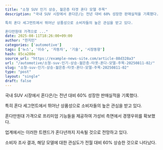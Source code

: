```yaml
---
title: "소형 SUV 인기 상승, 젊은층 타겟 혼다 모델 주목"
description: "국내 SUV 시장에서 혼다은/는 전년 대비 60% 성장한 판매실적을 기록했다.

특히 혼다 세그먼트에서 뛰어난 상품성으로 소비자들의 높은 관심을 받고 있다.

혼다만원대 가격으로 ..."
date: 2025-08-11T18:26:00+09:00
author: "한지민"
categories: ['automotive']
tags: ['뉴스', '이슈', '자동차', '기술', '시장동향']
hash: 85ca280e
source_url: "https://example-news-site.com/article-88d328a3"
url: "/automotive/소형-suv-인기-상승-젊은층-타겟-혼다-모델-주목-20250811-02/"
slug: "소형-suv-인기-상승-젊은층-타겟-혼다-모델-주목-20250811-02"
type: "post"
layout: "single"
draft: false
---
```


국내 SUV 시장에서 혼다은/는 전년 대비 60% 성장한 판매실적을 기록했다.

특히 혼다 세그먼트에서 뛰어난 상품성으로 소비자들의 높은 관심을 받고 있다.

혼다만원대 가격으로 프리미엄 기능들을 제공하여 가성비 측면에서 경쟁우위를 확보했다.

업계에서는 이러한 트렌드가 혼다년까지 지속될 것으로 전망하고 있다.

소비자 조사 결과, 해당 모델에 대한 관심도가 전월 대비 60% 상승한 것으로 나타났다.
